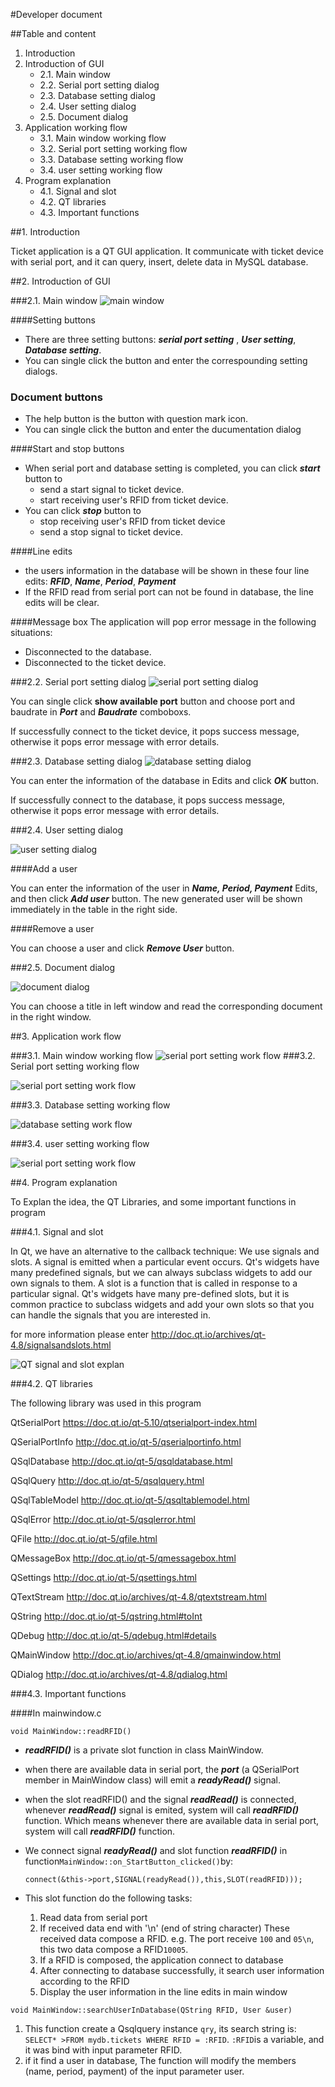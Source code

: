 #Developer document

##Table and content

1. Introduction
2.	Introduction of GUI
	* 2.1. Main window
	* 2.2. Serial port setting dialog
	* 2.3. Database setting dialog
	* 2.4. User setting dialog
	* 2.5. Document dialog
3. Application working flow
	* 3.1. Main window working flow
	* 3.2.	Serial port setting working flow
	* 3.3.	Database setting working flow
	* 3.4.	user setting working flow	
4. Program explanation
	* 4.1. Signal and slot
	* 4.2. QT libraries
	* 4.3. Important functions 


##1. Introduction

Ticket application is a QT GUI application. It communicate with ticket device with serial port, and it can query, insert, delete data in MySQL database.

##2. Introduction of GUI

###2.1. Main window
![main window](main_window.png)

####Setting buttons

* There are three setting buttons: ***serial port setting*** , ***User setting***, ***Database setting***.
* You can single click the button and enter the correspounding setting 
dialogs.

### Document buttons

* The help button is the button with question mark icon.
* You can single click the button and enter the ducumentation dialog

####Start and stop buttons

* When serial port and database setting is completed, you can click ***start*** button to
	* send a start signal to ticket device. 
	* start receiving user's RFID from ticket device.
* You can click ***stop*** button to
	* stop receiving user's RFID from ticket device
	* send a stop signal to ticket device.

####Line edits

* the users information in the database will be shown in these four line edits: ***RFID***, ***Name***, ***Period***, ***Payment***
* If the RFID read from serial port can not be found in database, the line edits will be clear.

####Message box
The application will pop error message in the following situations:

* Disconnected to the database.
* Disconnected to the ticket device. 

###2.2. Serial port setting dialog
![serial port setting dialog](serial_port_setting.png) 

You can single click **show available port** button and  choose port and baudrate in ***Port*** and ***Baudrate*** comboboxs. 

If successfully connect to the ticket device, it pops success message, otherwise it pops error message with error details.

###2.3. Database setting dialog
![database setting dialog](database_Setting.png)

You can enter the information of the database in Edits and click ***OK*** button.

If successfully connect to the database, it pops success message, otherwise it pops error message with error details.

###2.4. User setting dialog

![user setting dialog](user_setting.png)

####Add a user

You can enter the information of the user in ***Name, Period, Payment*** Edits, and then click ***Add user***  button. The new generated user will be shown immediately in the table in the right side.

####Remove a user

You can choose a user and click ***Remove User*** button. 

###2.5. Document dialog

![document dialog](document.png)

You can choose a title in left window and read the corresponding document in the right window.

##3. Application work flow

###3.1. Main window working flow
![serial port setting work flow](dia_mainWindow.png)
###3.2.	Serial port setting working flow

![serial port setting work flow](dia_serial_setting.png)

###3.3.	Database setting working flow

![database setting work flow](dia_database_setting.png)

###3.4.	user setting working flow

![serial port setting work flow](dia_user_setting.png)

##4. Program explanation

To Explan the idea, the QT Libraries, and some important functions in program

###4.1. Signal and slot

In Qt, we have an alternative to the callback technique: We use signals and slots. A signal is emitted when a particular event occurs. Qt's widgets have many predefined signals, but we can always subclass widgets to add our own signals to them. A slot is a function that is called in response to a particular signal. Qt's widgets have many pre-defined slots, but it is common practice to subclass widgets and add your own slots so that you can handle the signals that you are interested in.

for more information please enter <http://doc.qt.io/archives/qt-4.8/signalsandslots.html>

![QT signal and slot explan ](http://doc.qt.io/archives/qt-4.8/images/abstract-connections.png)

###4.2. QT libraries 

The following library was used in this program

QtSerialPort	<https://doc.qt.io/qt-5.10/qtserialport-index.html>

QSerialPortInfo	<http://doc.qt.io/qt-5/qserialportinfo.html>

QSqlDatabase		<http://doc.qt.io/qt-5/qsqldatabase.html>

QSqlQuery			<http://doc.qt.io/qt-5/qsqlquery.html>

QSqlTableModel	<http://doc.qt.io/qt-5/qsqltablemodel.html>

QSqlError			<http://doc.qt.io/qt-5/qsqlerror.html>

QFile				<http://doc.qt.io/qt-5/qfile.html>

QMessageBox		<http://doc.qt.io/qt-5/qmessagebox.html>

QSettings			<http://doc.qt.io/qt-5/qsettings.html>

QTextStream		<http://doc.qt.io/archives/qt-4.8/qtextstream.html>

QString 			<http://doc.qt.io/qt-5/qstring.html#toInt>

QDebug				<http://doc.qt.io/qt-5/qdebug.html#details>

QMainWindow		<http://doc.qt.io/archives/qt-4.8/qmainwindow.html>

QDialog			<http://doc.qt.io/archives/qt-4.8/qdialog.html>

###4.3. Important functions

####In mainwindow.c

``void MainWindow::readRFID()``

* ***readRFID()*** is a private slot function in class MainWindow. 
* when there are available data in serial port, the ***port*** (a QSerialPort member in MainWindow class) will emit a ***readyRead()*** signal. 
* when the slot readRFID() and the signal ***readRead()*** is connected, whenever ***readRead()*** signal is emited, system will call ***readRFID()*** function. Which means whenever there are available data in serial port, system will call ***readRFID()*** function.
* We connect signal ***readyRead()*** and slot function ***readRFID()*** 
in function`MainWindow::on_StartButton_clicked()`by:

	``connect(&this->port,SIGNAL(readyRead()),this,SLOT(readRFID)));``

* This slot function do the following tasks:
	1.	Read data from serial port
	2. If received data end with '\n' (end of string character) These received data compose a RFID. e.g. The port receive `100` and `05\n`, this two data compose a RFID`10005`.
	3. If a RFID is composed, the application connect to database
	4. After connecting to database successfully, it search user information according to the RFID
	5. Display the user information in the line edits in main window


``void MainWindow::searchUserInDatabase(QString RFID, User &user)``

1. This function create a Qsqlquery instance `qry`, its search string is: `SELECT* >FROM mydb.tickets WHERE RFID = :RFID`. `:RFID`is a variable, and it was bind with input parameter RFID.
2. if it find a user in database, The function will modify the members (name, period, payment) of the input parameter user.
